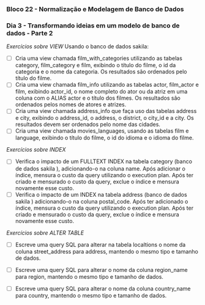 ### Bloco 22 - Normalização e Modelagem de Banco de Dados
### Dia 3 - Transformando ideias em um modelo de banco de dados - Parte 2

_Exercícios sobre VIEW_
Usando o banco de dados sakila:
- [ ] Cria uma view chamada film_with_categories utilizando as tabelas category, film_category e film, exibindo o título do filme, o id da categoria e o nome da categoria. Os resultados são ordenados pelo título do filme.
- [ ] Cria uma view chamada film_info utilizando as tabelas actor, film_actor e film, exibindo actor_id, o nome completo do ator ou da atriz em uma coluna com o ALIAS actor e o título dos filmes. Os resultados são ordenados pelos nomes de atores e atrizes.
- [ ] Cria uma view chamada address_info que faça uso das tabelas address e city, exibindo o address_id, o address, o district, o city_id e a city. Os resultados devem ser ordenados pelo nome das cidades.
- [ ] Cria uma view chamada movies_languages, usando as tabelas film e language, exibindo o título do filme, o id do idioma e o idioma do filme.

_Exercícios sobre INDEX_
- [ ] Verifica o impacto de um FULLTEXT INDEX na tabela category (banco de dados sakila ), adicionando-o na coluna name. Após adicionar o índice, mensura o custo da query utilizando o execution plan. Após ter criado e mensurado o custo da query, exclue o índice e mensura novamente esse custo.
- [ ] Verifica o impacto de um INDEX na tabela address (banco de dados sakila ) adicionando-o na coluna postal_code. Após ter adicionado o índice, mensura o custo da query utilizando o execution plan. Após ter criado e mensurado o custo da query, exclue o índice e mensura novamente esse custo.

_Exercícios sobre ALTER TABLE_
- [ ] Escreve uma query SQL para alterar na tabela localtions o nome da coluna street_address para address, mantendo o mesmo tipo e tamanho de dados.
- [ ] Escreve uma query SQL para alterar o nome da coluna region_name para region, mantendo o mesmo tipo e tamanho de dados.
- [ ] Escreve uma query SQL para alterar o nome da coluna country_name para country, mantendo o mesmo tipo e tamanho de dados.
  